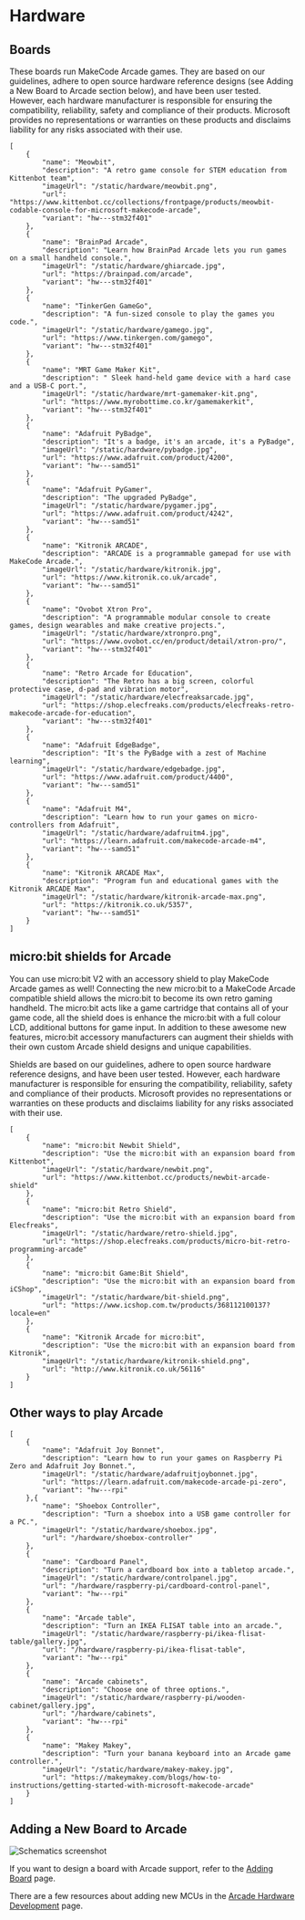 # Hardware

## Boards

These boards run MakeCode Arcade games. They are based on our guidelines, adhere to open source hardware reference designs (see Adding a New Board to Arcade section below), and have been user tested.  However, each hardware manufacturer is responsible for ensuring the compatibility, reliability, safety and compliance of their products. Microsoft provides no representations or warranties on these products and disclaims liability for any risks associated with their use.

```codecard
[
    {
        "name": "Meowbit",
        "description": "A retro game console for STEM education from Kittenbot team",
        "imageUrl": "/static/hardware/meowbit.png",
        "url": "https://www.kittenbot.cc/collections/frontpage/products/meowbit-codable-console-for-microsoft-makecode-arcade",
        "variant": "hw---stm32f401"
    },
    {
        "name": "BrainPad Arcade",
        "description": "Learn how BrainPad Arcade lets you run games on a small handheld console.",
        "imageUrl": "/static/hardware/ghiarcade.jpg",
        "url": "https://brainpad.com/arcade",
        "variant": "hw---stm32f401"
    },
    {
        "name": "TinkerGen GameGo",
        "description": "A fun-sized console to play the games you code.",
        "imageUrl": "/static/hardware/gamego.jpg",
        "url": "https://www.tinkergen.com/gamego",
        "variant": "hw---stm32f401"
    },
    {
        "name": "MRT Game Maker Kit",
        "description": " Sleek hand-held game device with a hard case and a USB-C port.",
        "imageUrl": "/static/hardware/mrt-gamemaker-kit.png",
        "url": "https://www.myrobottime.co.kr/gamemakerkit",
        "variant": "hw---stm32f401"
    },
    {
        "name": "Adafruit PyBadge",
        "description": "It's a badge, it's an arcade, it's a PyBadge",
        "imageUrl": "/static/hardware/pybadge.jpg",
        "url": "https://www.adafruit.com/product/4200",
        "variant": "hw---samd51"
    },
    {
        "name": "Adafruit PyGamer",
        "description": "The upgraded PyBadge",
        "imageUrl": "/static/hardware/pygamer.jpg",
        "url": "https://www.adafruit.com/product/4242",
        "variant": "hw---samd51"
    },
    {
        "name": "Kitronik ARCADE",
        "description": "ARCADE is a programmable gamepad for use with MakeCode Arcade.",
        "imageUrl": "/static/hardware/kitronik.jpg",
        "url": "https://www.kitronik.co.uk/arcade",
        "variant": "hw---samd51"
    },
    {
        "name": "Ovobot Xtron Pro",
        "description": "A programmable modular console to create games, design wearables and make creative projects.",
        "imageUrl": "/static/hardware/xtronpro.png",
        "url": "https://www.ovobot.cc/en/product/detail/xtron-pro/",
        "variant": "hw---stm32f401"
    },
    {
        "name": "Retro Arcade for Education",
        "description": "The Retro has a big screen, colorful protective case, d-pad and vibration motor",
        "imageUrl": "/static/hardware/elecfreaksarcade.jpg",
        "url": "https://shop.elecfreaks.com/products/elecfreaks-retro-makecode-arcade-for-education",
        "variant": "hw---stm32f401"
    },
    {
        "name": "Adafruit EdgeBadge",
        "description": "It's the PyBadge with a zest of Machine learning",
        "imageUrl": "/static/hardware/edgebadge.jpg",
        "url": "https://www.adafruit.com/product/4400",
        "variant": "hw---samd51"
    },
    {
        "name": "Adafruit M4",
        "description": "Learn how to run your games on micro-controllers from Adafruit",
        "imageUrl": "/static/hardware/adafruitm4.jpg",
        "url": "https://learn.adafruit.com/makecode-arcade-m4",
        "variant": "hw---samd51"
    },
    {
        "name": "Kitronik ARCADE Max",
        "description": "Program fun and educational games with the Kitronik ARCADE Max",
        "imageUrl": "/static/hardware/kitronik-arcade-max.png",
        "url": "https://kitronik.co.uk/5357",
        "variant": "hw---samd51"
    }
]
```
##  micro:bit shields for Arcade

You can use micro:bit V2 with an accessory shield to play MakeCode Arcade games as well! Connecting the new micro:bit to a MakeCode Arcade compatible shield allows the micro:bit to become its own retro gaming handheld. The micro:bit acts like a game cartridge that contains all of your game code, all the shield does is enhance the micro:bit with a full colour LCD, additional buttons for game input. In addition to these awesome new features, micro:bit accessory manufacturers can augment their shields with their own custom Arcade shield designs and unique capabilities.

Shields are based on our guidelines, adhere to open source hardware reference designs, and have been user tested.  However, each hardware manufacturer is responsible for ensuring the compatibility, reliability, safety and compliance of their products. Microsoft provides no representations or warranties on these products and disclaims liability for any risks associated with their use.

```codecard
[
    {
        "name": "micro:bit Newbit Shield",
        "description": "Use the micro:bit with an expansion board from Kittenbot",
        "imageUrl": "/static/hardware/newbit.png",
        "url": "https://www.kittenbot.cc/products/newbit-arcade-shield"
    },
    {
        "name": "micro:bit Retro Shield",
        "description": "Use the micro:bit with an expansion board from Elecfreaks",
        "imageUrl": "/static/hardware/retro-shield.jpg",
        "url": "https://shop.elecfreaks.com/products/micro-bit-retro-programming-arcade"
    },
    {
        "name": "micro:bit Game:Bit Shield",
        "description": "Use the micro:bit with an expansion board from iCShop",
        "imageUrl": "/static/hardware/bit-shield.png",
        "url": "https://www.icshop.com.tw/products/368112100137?locale=en"
    },
    {
        "name": "Kitronik Arcade for micro:bit",
        "description": "Use the micro:bit with an expansion board from Kitronik",
        "imageUrl": "/static/hardware/kitronik-shield.png",
        "url": "http://www.kitronik.co.uk/56116"
    }
]
```
## Other ways to play Arcade

```codecard
[
    {
        "name": "Adafruit Joy Bonnet",
        "description": "Learn how to run your games on Raspberry Pi Zero and Adafruit Joy Bonnet.",
        "imageUrl": "/static/hardware/adafruitjoybonnet.jpg",
        "url": "https://learn.adafruit.com/makecode-arcade-pi-zero",
        "variant": "hw---rpi"
    },{
        "name": "Shoebox Controller",
        "description": "Turn a shoebox into a USB game controller for a PC.",
        "imageUrl": "/static/hardware/shoebox.jpg",
        "url": "/hardware/shoebox-controller"
    },
    {
        "name": "Cardboard Panel",
        "description": "Turn a cardboard box into a tabletop arcade.",
        "imageUrl": "/static/hardware/controlpanel.jpg",
        "url": "/hardware/raspberry-pi/cardboard-control-panel",
        "variant": "hw---rpi"
    },
    {
        "name": "Arcade table",
        "description": "Turn an IKEA FLISAT table into an arcade.",
        "imageUrl": "/static/hardware/raspberry-pi/ikea-flisat-table/gallery.jpg",
        "url": "/hardware/raspberry-pi/ikea-flisat-table",
        "variant": "hw---rpi"
    },
    {
        "name": "Arcade cabinets",
        "description": "Choose one of three options.",
        "imageUrl": "/static/hardware/raspberry-pi/wooden-cabinet/gallery.jpg",
        "url": "/hardware/cabinets",
        "variant": "hw---rpi"
    },
    {
        "name": "Makey Makey",
        "description": "Turn your banana keyboard into an Arcade game controller.",
        "imageUrl": "/static/hardware/makey-makey.jpg",
        "url": "https://makeymakey.com/blogs/how-to-instructions/getting-started-with-microsoft-makecode-arcade"
    }
]
```

## Adding a New Board to Arcade

![Schematics screenshot](/static/hardware/screen-framed.png)

If you want to design a board with Arcade support, refer to the [Adding Board](/hardware/adding) page.

There are a few resources about adding new MCUs in the
[Arcade Hardware Development](/hardware/dev) page.
